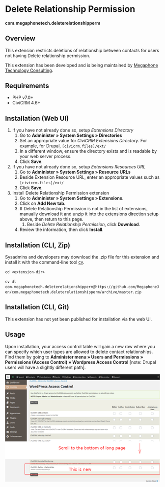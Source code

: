 # Delete Relationship Permission

#### com.megaphonetech.deleterelationshipperm

## Overview

This extension restricts deletions of relationship between contacts for users not having Delete relationship permission.

This extension has been developed and is being maintained by [Megaphone Technology Consulting](https://www.megaphonetech.com/).

## Requirements

- PHP v7.0+
- CiviCRM 4.6+


## Installation (Web UI)

1. If you have not already done so, setup *Extensions Directory*
   1. Go to **Administer » System Settings » Directories**
   1. Set an appropriate value for *CiviCRM Extensions Directory*. For example, for Drupal, `[civicrm.files]/ext/`
   1. In a different window, ensure the directory exists and is readable by your web server process.
   1. Click **Save**.
1. If you have not already done so, setup *Extensions Resources URL*
   1. Go to **Administer » System Settings » Resource URLs**
   1. Beside Extension Resource URL, enter an appropriate values such as `[civicrm.files]/ext/`
   1. Click **Save**.
1. Install Delete Relationship Permission extension
   1. Go to **Administer » System Settings » Extensions**.
   1. Click on **Add New tab**.
   1. If Delete Relationship Permission is not in the list of extensions, manually download it and unzip it into the extensions direction setup above, then return to this page.
      1. Beside *Delete Relationship Permission*, click **Download**.
   1. Review the information, then click **Install**.

## Installation (CLI, Zip)

Sysadmins and developers may download the .zip file for this extension and install it with the command-line tool [cv](https://github.com/civicrm/cv).

`cd <extension-dir>`

`cv dl com.megaphonetech.deleterelationshipperm@https://github.com/MegaphoneJon/com.megaphonetech.deleterelationshipperm/archive/master.zip`

## Installation (CLI, Git)

This extension has not yet been published for installation via the web UI.

## Usage

Upon installation, your access control table will gain a new row where you can specify which user types are allowed to delete contact relationships. Find them by going to **Administer menu » Users and Permissions » Permissions (Access Control) » Wordpress Access Control** [note: Drupal users will have a slightly different path].

![delete-relationships_edited.png screenshot](/delete-relationships_edited.png)
